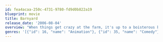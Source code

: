 ```yaml
---
id: fea4acaa-250c-4731-9780-fd9d0b822a19
blueprint: movie
title: Barnyard
release_date: '2006-08-04'
overview: "When things get crazy at the farm, it's up to a boisterous bovine named Otis (voiced by Kevin James) to save the day in this computer-animated tale. The animals in this barnyard sing, dance and party, but Otis's stern dad (Sam Elliott) warns the crew to keep their cool around humans. Troublemaker Otis rarely listens to his pop, but when the farmer disappears and the animals go nutty, the young cow realizes he must stop the madness."
genres: '[{"id": 16, "name": "Animation"}, {"id": 35, "name": "Comedy"}, {"id": 10751, "name": "Family"}]'
---
```


